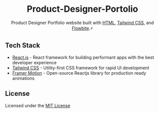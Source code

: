 <h1 align="center">
  Product-Designer-Portolio
</h1>
<p align="center">
  Product Designer Portfolio website built with <a href="https://html.com/" target="_blank">HTML</a>, <a href="https://tailwindcss.com" target="_blank">Tailwind CSS</a>, and <a href="https://flowbite.com/" target="_blank">Flowbite</a>.⚡
</p>

## Tech Stack

- [React.js](https://react.dev/) - React framework for building performant apps with the best developer experience
- [Tailwind CSS](https://tailwindcss.com) - Utility-first CSS framework for rapid UI development
- [Framer Motion](https://motion.dev) - Open-source Reactjs library for production ready animations

## License 

Licensed under the [MIT License](https://github.com/hervenzoghe/hervezossou/blob/main/LICENSE)